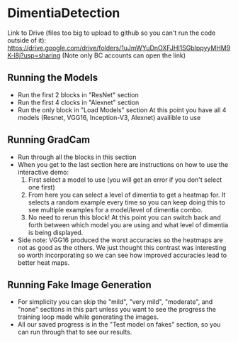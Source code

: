 # DimentiaDetection

Link to Drive (files too big to upload to github so you can't run the code outside of it):
https://drive.google.com/drive/folders/1uJmWYuDnOXFJHl1SGbIppyyMHM9K-l8j?usp=sharing
(Note only BC accounts can open the link)

## Running the Models
- Run the first 2 blocks in "ResNet" section
- Run the first 4 clocks in "Alexnet" section
- Run the only block in "Load Models" section
At this point you have all 4 models (Resnet, VGG16, Inception-V3, Alexnet) availible to use

## Running GradCam
- Run through all the blocks in this section
- When you get to the last section here are instructions on how to use the interactive demo:
  1. First select a model to use (you will get an error if you don't select one first)
  2. From here you can select a level of dimentia to get a heatmap for.  It selects a random example every time so you can keep doing this to see multiple examples for a model/level of dimentia combo.
  3. No need to rerun this block! At this point you can switch back and forth between which model you are using and what level of dimentia is being displayed.
- Side note: VGG16 produced the worst accuracies so the heatmaps are not as good as the others.  We just thought this contrast was interesting so worth incorporating so we can see how improved accuracies lead to better heat maps.

## Running Fake Image Generation
- For simplicity you can skip the "mild", "very mild", "moderate", and "none" sections in this part unless you want to see the progress the training loop made while generating the images.
- All our saved progress is in the "Test model on fakes" section, so you can run through that to see our results.
